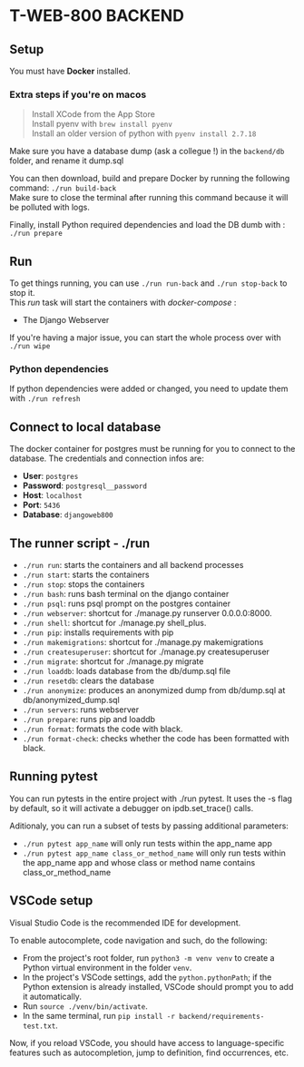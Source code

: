 # T-WEB-800 BACKEND

## Setup

You must have **Docker** installed.

### Extra steps if you're on macos

> Install XCode from the App Store  
> Install pyenv with `brew install pyenv`  
> Install an older version of python with `pyenv install 2.7.18`

Make sure you have a database dump (ask a collegue !) in the `backend/db` folder, and rename it dump.sql

You can then download, build and prepare Docker by running the following command: `./run build-back`  
Make sure to close the terminal after running this command because it will be polluted with logs.

Finally, install Python required dependencies and load the DB dumb with : `./run prepare`

## Run

To get things running, you can use `./run run-back` and `./run stop-back` to stop it.  
This _run_ task will start the containers with _docker-compose_ :

- The Django Webserver

If you're having a major issue, you can start the whole process over with `./run wipe`

### Python dependencies

If python dependencies were added or changed, you need to update them with `./run refresh`

## Connect to local database

The docker container for postgres must be running for you to connect to the database.
The credentials and connection infos are:

- **User**: `postgres`
- **Password**: `postgresql__password`
- **Host**: `localhost`
- **Port**: `5436`
- **Database**: `djangoweb800`

## The runner script - ./run

- `./run run`: starts the containers and all backend processes
- `./run start`: starts the containers
- `./run stop`: stops the containers
- `./run bash`: runs bash terminal on the django container
- `./run psql`: runs psql prompt on the postgres container
- `./run webserver`: shortcut for ./manage.py runserver 0.0.0.0:8000.
- `./run shell`: shortcut for ./manage.py shell_plus.
- `./run pip`: installs requirements with pip
- `./run makemigrations`: shortcut for ./manage.py makemigrations
- `./run createsuperuser`: shortcut for ./manage.py createsuperuser
- `./run migrate`: shortcut for ./manage.py migrate
- `./run loaddb`: loads database from the db/dump.sql file
- `./run resetdb`: clears the database
- `./run anonymize`: produces an anonymized dump from db/dump.sql at db/anonymized_dump.sql
- `./run servers`: runs webserver
- `./run prepare`: runs pip and loaddb
- `./run format`: formats the code with black.
- `./run format-check`: checks whether the code has been formatted with black.

## Running pytest

You can run pytests in the entire project with ./run pytest. It uses the -s flag by default, so it will activate a debugger on ipdb.set_trace() calls.

Aditionaly, you can run a subset of tests by passing additional parameters:

- `./run pytest app_name` will only run tests within the app_name app
- `./run pytest app_name class_or_method_name` will only run tests within the app_name app and whose class or method name contains class_or_method_name

## VSCode setup

Visual Studio Code is the recommended IDE for development.

To enable autocomplete, code navigation and such, do the following:

- From the project's root folder, run `python3 -m venv venv` to create a Python virtual environment in the folder `venv`.
- In the project's VSCode settings, add the `python.pythonPath`; if the Python extension is already installed, VSCode should prompt you to add it automatically.
- Run `source ./venv/bin/activate`.
- In the same terminal, run `pip install -r backend/requirements-test.txt`.

Now, if you reload VSCode, you should have access to language-specific features such as autocompletion, jump to definition, find occurrences, etc.
